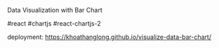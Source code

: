 Data Visualization with Bar Chart

 #react #chartjs #react-chartjs-2
 
 deployment: https://khoathanglong.github.io/visualize-data-bar-chart/
